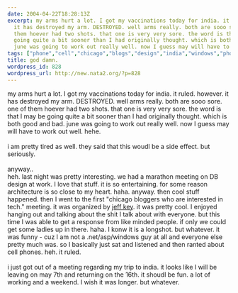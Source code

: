 ```yaml
---
date: 2004-04-22T18:28:13Z
excerpt: my arms hurt a lot. I got my vaccinations today for india. it ruled. however.
  it has destroyed my arm. DESTROYED. well arms really. both are sooo sore. one of
  them hoever had two shots. that one is very very sore. the word is that I may be
  going quite a bit sooner than I had originally thought. which is both good and bad.
  june was going to work out really well. now I guess may will have to work o...
tags: ["phone","cell","chicago","blogs","design","india","windows","phones","blogger"]
title: god damn.
wordpress_id: 828
wordpress_url: http://new.nata2.org/?p=828
---
```


my arms hurt a lot. I got my vaccinations today for india. it ruled. however. it has destroyed my arm. DESTROYED. well arms really. both are sooo sore. one of them hoever had two shots. that one is very very sore. the word is that I may be going quite a bit sooner than I had originally thought. which is both good and bad. june was going to work out really well. now I guess may will have to work out well. hehe. <br/><br/>i am pretty tired as well. they said that this woudl be a side effect. but seriously. <br/><br/>anyway.. 
<br/>
heh. last night was pretty interesting. we had a marathon meeting on DB design at work. I love that stuff. it is so entertaining. for some reason architecture is so close to my heart. haha. anyway. then cool stuff happened. then I went to the first "chicago bloggers who are interested in tech." meeting. it was organized by <a href="http://weblogs.asp.net/jkey">jeff key</a>. it was pretty cool. I enjoyed hanging out and talking about the shit I talk about with everyone. but this time I was able to get a response from like minded people. if only we could get some ladies up in there. haha. I konw it is a longshot. but whatever. it was funny - cuz I am not a .net/asp/windows guy at all and everyone else pretty much was. so I basically just sat and listened and then ranted about cell phones. heh. it ruled. <br/><br/>i just got out of a meeting regarding my trip to india. it looks like I will be leaving on may 7th and returning on the 16th. it shoudl be fun. a lot of working and a weekend. I wish it was longer. but whatever. 
